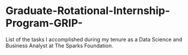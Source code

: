# Graduate-Rotational-Internship-Program-GRIP-

List of the tasks I accomplished during my tenure as a Data Science and Business Analyst at The Sparks Foundation.

